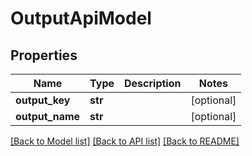# OutputApiModel

## Properties
Name | Type | Description | Notes
------------ | ------------- | ------------- | -------------
**output_key** | **str** |  | [optional] 
**output_name** | **str** |  | [optional] 

[[Back to Model list]](../README.md#documentation-for-models) [[Back to API list]](../README.md#documentation-for-api-endpoints) [[Back to README]](../README.md)


